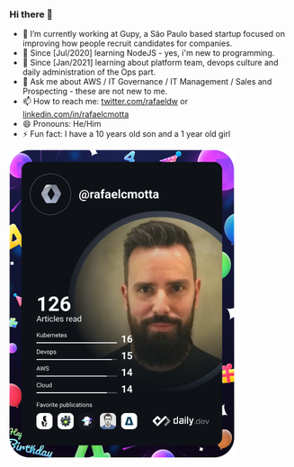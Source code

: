 ### Hi there 👋


- 🔭 I’m currently working at Gupy, a São Paulo based startup focused on improving how people recruit candidates for companies.
- 🌱 Since [Jul/2020] learning NodeJS - yes, i'm new to programming.
- 🌱 Since [Jan/2021] learning about platform team, devops culture and daily administration of the Ops part.
- 💬 Ask me about AWS / IT Governance / IT Management / Sales and Prospecting - these are not new to me.
- 📫 How to reach me: [twitter.com/rafaeldw](https://twitter.com/rafaeldw) or [linkedin.com/in/rafaelcmotta](https://www.linkedin.com/in/rafaelcmotta)
- 😄 Pronouns: He/Him
- ⚡ Fun fact: I have a 10 years old son and a 1 year old girl

<a href="https://app.daily.dev/rafaelcmotta"><img src="https://github.com/rafaelcmotta/rafaelcmotta/blob/master/devcard.svg" width="400" alt="Rafael Motta's Dev Card"/></a>
